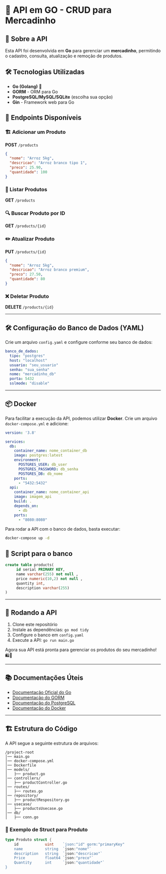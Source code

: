 
# 🛒 API em GO - CRUD para Mercadinho

## 📌 Sobre a API
Esta API foi desenvolvida em **Go** para gerenciar um **mercadinho**, permitindo o cadastro, consulta, atualização e remoção de produtos. 

## 🛠️ Tecnologias Utilizadas
- **Go (Golang)** 🐹
- **GORM** - ORM para Go
- **PostgreSQL/MySQL/SQLite** (escolha sua opção)
- **Gin** - Framework web para Go

## 🔧 Endpoints Disponíveis

### 🏗️ Adicionar um Produto
**POST** `/products`
```json
{
  "nome": "Arroz 5kg",
  "descricao": "Arroz branco tipo 1",
  "preco": 25.90,
  "quantidade": 100
}
```

### 📖 Listar Produtos
**GET** `/products`

### 🔍 Buscar Produto por ID
**GET** `/products/{id}`

### ✏️ Atualizar Produto
**PUT** `/products/{id}`
```json
{
  "nome": "Arroz 5kg",
  "descricao": "Arroz branco premium",
  "preco": 27.50,
  "quantidade": 80
}
```

### ❌ Deletar Produto
**DELETE** `/products/{id}`

---

## 🛠 Configuração do Banco de Dados (YAML)
Crie um arquivo `config.yaml` e configure conforme seu banco de dados:

```yaml
banco_de_dados:
  tipo: "postgres"
  host: "localhost"
  usuario: "seu_usuario"
  senha: "sua_senha"
  nome: "mercadinho_db"
  porta: 5432
  sslmode: "disable"
```

---

## 📦 Docker
Para facilitar a execução da API, podemos utilizar **Docker**. 
Crie um arquivo `docker-compose.yml` e adicione:

```yaml
version: '3.8'

services:
  db:
    container_name: nome_container_db
    image: postgres:latest
    environment:
      POSTGRES_USER: db_user
      POSTGRES_PASSWORD: db_senha
      POSTGRES_DB: db_nome
    ports:
      - "5432:5432"
  api:
    container_name: nome_container_api
    image: imagem_api
    build: .
    depends_on:
      - db
    ports:
      - "8080:8080"
```

Para rodar a API com o banco de dados, basta executar:
```sh
docker-compose up -d
```

## 🧾 Script para o banco
 ```sql
 create table products(
      id serial PRIMARY KEY,
      name varchar(255) not null ,
      price numeric(10,2) not null ,
      quantity int,
      description varchar(255)
 )
 ```

---

## 🚀 Rodando a API
1. Clone este repositório
2. Instale as dependências: `go mod tidy`
3. Configure o banco em `config.yaml`
4. Execute a API: `go run main.go`

Agora sua API está pronta para gerenciar os produtos do seu mercadinho! 🛍️🥦

---

## 📚 Documentações Úteis
- [Documentação Oficial do Go](https://golang.org/doc/)
- [Documentação do GORM](https://gorm.io/docs/)
- [Documentação do PostgreSQL](https://www.postgresql.org/docs/)
- [Documentação do Docker](https://docs.docker.com/)

---

## 🏗 Estrutura do Código
A API segue a seguinte estrutura de arquivos:
```
/project-root
│── main.go
│── docker-compose.yml
│── Dockerfile
│── models/
│   ├── product.go
│── controllers/
│   ├── productController.go
│── routes/
│   ├── routes.go
│── repository/
│   ├── productRespository.go
│── usecase/
│   ├── productsUsecase.go
│── db/
│   ├── conn.go
```

### 📌 Exemplo de Struct para Produto
```go
type Produto struct {
    id            uint    `json:"id" gorm:"primaryKey"
    name          string  `json:"nome"`
    description   string  `json:"descricao"`
    Price         float64 `json:"preco"`
    Quantity      int     `json:"quantidade"`
}
```

